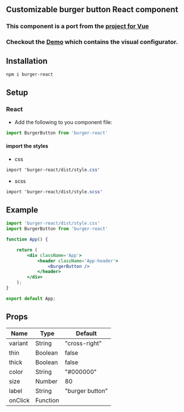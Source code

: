 
## Customizable burger button React component
### This component is a port from the [project for Vue](https://gitlab.com/onekind/burger-vue)
### Checkout the [Demo](https://pestov-web.github.io/react-burger-button/) which contains the visual configurator.

## Installation

```bash
npm i burger-react
```

## Setup

### React

- Add the following to you component file:

```js
import BurgerButton from 'burger-react'
```

#### import the styles
- css
```scss
import 'burger-react/dist/style.css'
```
- scss
```scss
import 'burger-react/dist/style.scss'
```
## Example 
```jsx
import 'burger-react/dist/style.css'
import BurgerButton from 'burger-react'

function App() {

    return (
        <div className='App'>
            <header className='App-header'>
                <BurgerButton />
            </header>
        </div>
    );
}

export default App;
```
## Props

| Name    | Type     | Default         |
|---------|----------|-----------------|
| variant | String   | "cross-right"   |           
| thin    | Boolean  | false           |
| thick   | Boolean  | false           |            
| color   | String   | "#000000"       |
| size    | Number   | 80              |
| label   | String   | "burger button" |
| onClick | Function |                 |
